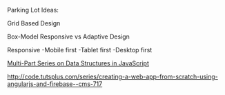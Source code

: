 Parking Lot Ideas:


Grid Based Design

  Box-Model
  Responsive vs Adaptive Design

  Responsive
    -Mobile first
    -Tablet first
    -Desktop first


[Multi-Part Series on Data Structures in JavaScript](http://code.tutsplus.com/series/data-structures-in-javascript--cms-772)

http://code.tutsplus.com/series/creating-a-web-app-from-scratch-using-angularjs-and-firebase--cms-717
